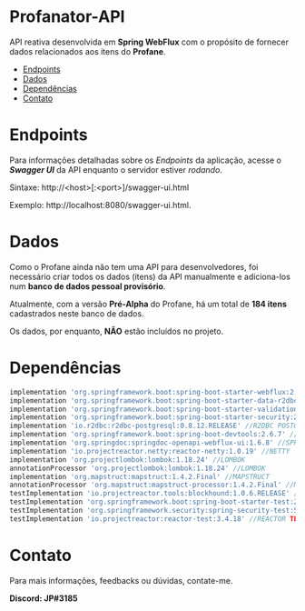 # Profanator-API
API reativa desenvolvida em **Spring WebFlux** com o propósito de fornecer dados relacionados aos itens do **Profane**.

- [Endpoints](https://github.com/J-Player/Profanator-API#endpoints)
- [Dados](https://github.com/J-Player/Profanator-API#dados)
- [Dependências](https://github.com/J-Player/Profanator-API#depend%C3%AAncias)
- [Contato](https://github.com/J-Player/Profanator-API#contato)

# Endpoints
Para informações detalhadas sobre os _Endpoints_ da aplicação, acesse o **_Swagger UI_** da API enquanto o servidor
estiver *rodando*.

Sintaxe: http://&lt;host&gt;[:&lt;port&gt;]/swagger-ui.html

Exemplo: http://localhost:8080/swagger-ui.html.

# Dados
Como o Profane ainda não tem uma API para desenvolvedores, foi necessário criar todos os dados (itens) da API
manualmente e adiciona-los num **banco de dados pessoal provisório**.

Atualmente, com a versão **Pré-Alpha** do Profane, há um total de **184 itens** cadastrados neste banco de dados.

Os dados, por enquanto, **NÃO** estão incluídos no projeto.

# Dependências
```groovy
implementation 'org.springframework.boot:spring-boot-starter-webflux:2.6.7' //SPRING WEBFLUX
implementation 'org.springframework.boot:spring-boot-starter-data-r2dbc:2.6.7' //SPRING R2DBC
implementation 'org.springframework.boot:spring-boot-starter-validation:2.6.7' //SPRING VALIDATION
implementation 'org.springframework.boot:spring-boot-starter-security:2.6.7' //SPRING SECURITY
implementation 'io.r2dbc:r2dbc-postgresql:0.8.12.RELEASE' //R2DBC POSTGRESQL
implementation 'org.springframework.boot:spring-boot-devtools:2.6.7' //SPRING DEV-TOOLS
implementation 'org.springdoc:springdoc-openapi-webflux-ui:1.6.8' //SPRINGDOC OPENAPI WEBFLUX
implementation 'io.projectreactor.netty:reactor-netty:1.0.19' //NETTY
implementation 'org.projectlombok:lombok:1.18.24' //LOMBOK
annotationProcessor 'org.projectlombok:lombok:1.18.24' //LOMBOK
implementation 'org.mapstruct:mapstruct:1.4.2.Final' //MAPSTRUCT
annotationProcessor 'org.mapstruct:mapstruct-processor:1.4.2.Final' //MAPSTRUCT
testImplementation 'io.projectreactor.tools:blockhound:1.0.6.RELEASE' //BLOCKHOUND
testImplementation 'org.springframework.boot:spring-boot-starter-test:2.6.7' //SPRING TEST
testImplementation 'org.springframework.security:spring-security-test:5.6.3' //SPRING SECURITY TEST
testImplementation 'io.projectreactor:reactor-test:3.4.18' //REACTOR TEST
```

# Contato
Para mais informações, feedbacks ou dúvidas, contate-me.

**Discord: JP#3185**
